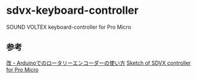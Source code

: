 # sdvx-keyboard-controller
SOUND VOLTEX keyboard-controller for Pro Micro

## 参考
[改・Arduinoでのロータリーエンコーダーの使い方](https://tsuzureya.net/how-to-use-rotary-encoder-with-arduino-revised/)
[Sketch of SDVX controller for Pro Micro](https://github.com/sugattor/pro-micro-sdvx)
